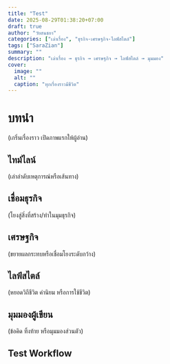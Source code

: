 ```yaml
---
title: "Test"
date: 2025-08-29T01:38:20+07:00
draft: true
author: "วัยสนธยา"
categories: ["เล่าเรื่อง", "ธุรกิจ-เศรษฐกิจ-ไลฟ์สไตล์"]
tags: ["SaraZian"]
summary: ""
description: "เล่าเรื่อง → ธุรกิจ → เศรษฐกิจ → ไลฟ์สไตล์ → มุมมอง"
cover: 
  image: ""
  alt: ""
  caption: "ทุกเรื่องราวมีชีวิต"
---
```


# บทนำ
(เกริ่นเรื่องราว เปิดภาพแรกให้ผู้อ่าน)

## ไทม์ไลน์
(เล่าลำดับเหตุการณ์หรือเส้นทาง)

## เชื่อมธุรกิจ
(โยงสู่สิ่งที่สร้าง/ทำในมุมธุรกิจ)

## เศรษฐกิจ
(ขยายผลกระทบหรือเชื่อมโยงระดับกว้าง)

## ไลฟ์สไตล์
(หยอดวิถีชีวิต ค่านิยม หรือการใช้ชีวิต)

## มุมมองผู้เขียน
(ข้อคิด ทิ้งท้าย หรือมุมมองส่วนตัว)

## Test Workflow
